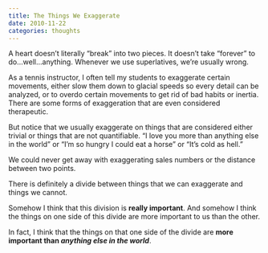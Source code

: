 ```yaml
---
title: The Things We Exaggerate
date: 2010-11-22
categories: thoughts
---
```


A heart doesn’t literally “break” into two pieces. It doesn’t take “forever” to do…well…anything. Whenever we use superlatives, we’re usually wrong.

As a tennis instructor, I often tell my students to exaggerate certain movements, either slow them down to glacial speeds so every detail can be analyzed, or to overdo certain movements to get rid of bad habits or inertia. There are some forms of exaggeration that are even considered therapeutic.

But notice that we usually exaggerate on things that are considered either trivial or things that are not quantifiable. “I love you more than anything else in the world” or “I’m so hungry I could eat a horse” or “It’s cold as hell.”

We could never get away with exaggerating sales numbers or the distance between two points.

There is definitely a divide between things that we can exaggerate and things we cannot.

Somehow I think that this division is **really important**. And somehow I think the things on one side of this divide are more important to us than the other.

In fact, I think that the things on that one side of the divide are **more important than _anything else in the world_**.
